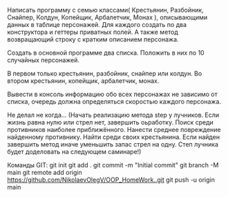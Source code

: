 Написать программу с семью классами( Крестьянин, Разбойник, Снайпер, Колдун, Копейщик, Арбалетчик, Монах ), описывающими данных в таблице персонажей. Для каждого создать по два конструктора и геттеры приватных полей. А также метод возвращающий строку с кратким описанием персонажа.

Создать в основной программе два списка. Положить в них по 10 случайных персонажей.

В первом только крестьянин, разбойник, снайпер или колдун. Во втором крестьянин, копейщик, арбалетчик, монах.

Вывести в консоль информацию обо всех персонажах не зависимо от списка, очередь должна определяться скоростью каждого персонажа.


Не делал не когда...
(Начать реализацию метода step у лучников.
Если жизнь равна нулю или стрел нет, завершить оьработку.
Поиск среди противников наиболее приближённого.
Нанести среднее повреждение найденному противнику.
Найти среди своих крестьянина.
Если найден завершить метод иначе уменьшить запас стрел на одну.
Степ лучника будет доделовать на следующем саминаре!)

Команды GIT:
git init
git add .
git commit -m "Initial commit"
git branch -M main
git remote add origin https://github.com/NikolaevOlegV/OOP_HomeWork..git
git push -u origin main
